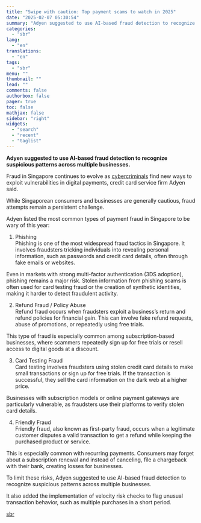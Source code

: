 ```yaml
---
title: "Swipe with caution: Top payment scams to watch in 2025"
date: "2025-02-07 05:30:54"
summary: "Adyen suggested to use AI-based fraud detection to recognize suspicious patterns across multiple businesses.Fraud in Singapore continues to evolve as cybercriminals find new ways to exploit vulnerabilities in digital payments, credit card service firm Adyen said.While Singaporean consumers and businesses are generally cautious, fraud attempts remain a persistent challenge.Adyen listed..."
categories:
  - "sbr"
lang:
  - "en"
translations:
  - "en"
tags:
  - "sbr"
menu: ""
thumbnail: ""
lead: ""
comments: false
authorbox: false
pager: true
toc: false
mathjax: false
sidebar: "right"
widgets:
  - "search"
  - "recent"
  - "taglist"
---
```


**Adyen suggested to use AI-based fraud detection to recognize suspicious patterns across multiple businesses.**

Fraud in Singapore continues to evolve as [cybercriminals](https://sbr.com.sg/information-technology/news/singapore-ranks-second-online-safety-in-southeast-asia-in-2024) find new ways to exploit vulnerabilities in digital payments, credit card service firm Adyen said.

While Singaporean consumers and businesses are generally cautious, fraud attempts remain a persistent challenge.

Adyen listed the most common types of payment fraud in Singapore to be wary of this year:

1. Phishing  
Phishing is one of the most widespread fraud tactics in Singapore. It involves fraudsters tricking individuals into revealing personal information, such as passwords and credit card details, often through fake emails or websites.

Even in markets with strong multi-factor authentication (3DS adoption), phishing remains a major risk. Stolen information from phishing scams is often used for card testing fraud or the creation of synthetic identities, making it harder to detect fraudulent activity.

2. Refund Fraud / Policy Abuse  
Refund fraud occurs when fraudsters exploit a business’s return and refund policies for financial gain. This can involve fake refund requests, abuse of promotions, or repeatedly using free trials.

This type of fraud is especially common among subscription-based businesses, where scammers repeatedly sign up for free trials or resell access to digital goods at a discount.

3. Card Testing Fraud  
Card testing involves fraudsters using stolen credit card details to make small transactions or sign up for free trials. If the transaction is successful, they sell the card information on the dark web at a higher price.

Businesses with subscription models or online payment gateways are particularly vulnerable, as fraudsters use their platforms to verify stolen card details.

4. Friendly Fraud  
Friendly fraud, also known as first-party fraud, occurs when a legitimate customer disputes a valid transaction to get a refund while keeping the purchased product or service.

This is especially common with recurring payments. Consumers may forget about a subscription renewal and instead of canceling, file a chargeback with their bank, creating losses for businesses.

To limit these risks, Adyen suggested to use AI-based fraud detection to recognize suspicious patterns across multiple businesses.

It also added the implementation of velocity risk checks to flag unusual transaction behavior, such as multiple purchases in a short period.

[sbr](https://sbr.com.sg/information-technology/news/swipe-caution-top-payment-scams-watch-in-2025)
